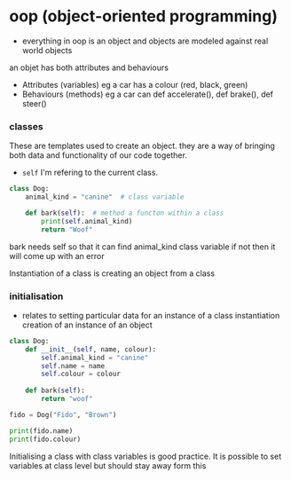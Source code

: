 # oop (object-oriented programming)

- everything in oop is an object and objects are modeled against real world objects 

an objet has both attributes and behaviours 
- Attributes (variables) eg a car has a colour (red, black, green)
- Behaviours (methods) eg a car can def accelerate(), def brake(), def steer()

### classes

These are templates used to create an object. they are a way of bringing both data and functionality of our code together.

- `self` I'm refering to the current class.

``` python
class Dog:
    animal_kind = "canine"  # class variable

    def bark(self):  # method a functon within a class
        print(self.animal_kind)
        return "Woof"
```
bark needs self so that it can find animal_kind class variable if not then it will come up with an error


Instantiation of a class is creating an object from a class

### initialisation 
- relates to setting particular data for an instance of a class
instantiation creation of an instance of an object

```python
class Dog:
    def __init__(self, name, colour):
        self.animal_kind = "canine"
        self.name = name
        self.colour = colour
        
    def bark(self):
        return "woof"

fido = Dog("Fido", "Brown")

print(fido.name)
print(fido.colour)

```
Initialising a class with class variables is good practice. It is possible to set variables at class level but should stay away form this